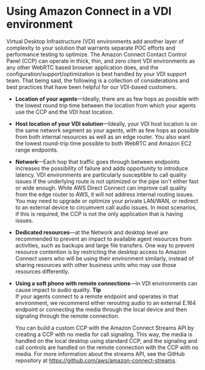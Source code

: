 # Using Amazon Connect in a VDI environment<a name="using-ccp-vdi"></a>

Virtual Desktop Infrastructure \(VDI\) environments add another layer of complexity to your solution that warrants separate POC efforts and performance testing to optimize\. The Amazon Connect Contact Control Panel \(CCP\) can operate in thick, thin, and zero client VDI environments as any other WebRTC based browser application does, and the configuration/support/optimization is best handled by your VDI support team\. That being said, the following is a collection of considerations and best practices that have been helpful for our VDI\-based customers\.
+ **Location of your agents**—Ideally, there are as few hops as possible with the lowest round trip time between the location from which your agents use the CCP and the VDI host location\.
+ **Host location of your VDI solution**—Ideally, your VDI host location is on the same network segment as your agents, with as few hops as possible from both internal resources as well as an edge router\. You also want the lowest round\-trip time possible to both WebRTC and Amazon EC2 range endpoints\.
+ **Network**—Each hop that traffic goes through between endpoints increases the possibility of failure and adds opportunity to introduce latency\. VDI environments are particularly susceptible to call quality issues if the underlying route is not optimized or the pipe isn't either fast or wide enough\. While AWS Direct Connect can improve call quality from the edge router to AWS, it will not address internal routing issues\. You may need to upgrade or optimize your private LAN/WAN, or redirect to an external device to circumvent call audio issues\. In most scenarios, if this is required, the CCP is not the only application that is having issues\.
+ **Dedicated resources**—at the Network and desktop level are recommended to prevent an impact to available agent resources from activities, such as backups and large file transfers\. One way to prevent resource contention is by restricting the desktop access to Amazon Connect users who will be using their environment similarly, instead of sharing resources with other business units who may use those resources differently\.
+ **Using a soft phone with remote connections**—in VDI environments can cause impact to audio quality\. 
**Tip**  
If your agents connect to a remote endpoint and operates in that environment, we recommend either rerouting audio to an external E\.164 endpoint or connecting the media through the local device and then signaling through the remote connection\.

  You can build a custom CCP with the Amazon Connect Streams API by creating a CCP with no media for call signaling\. This way, the media is handled on the local desktop using standard CCP, and the signaling and call controls are handled on the remote connection with the CCP with no media\. For more information about the streams API, see the GitHub repository at [https://github\.com/aws/amazon\-connect\-streams](https://github.com/aws/amazon-connect-streams)\.
